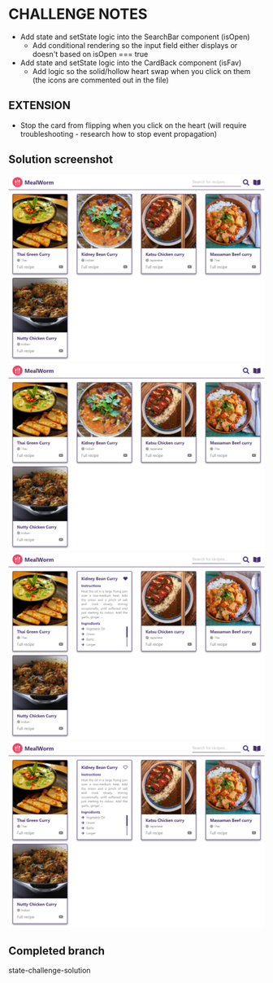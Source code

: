 # CHALLENGE NOTES

- Add state and setState logic into the SearchBar component (isOpen)
  - Add conditional rendering so the input field either displays or doesn't based on isOpen === true
- Add state and setState logic into the CardBack component (isFav)
  - Add logic so the solid/hollow heart swap when you click on them (the icons are commented out in the file)

## EXTENSION

- Stop the card from flipping when you click on the heart (will require troubleshooting - research how to stop event propagation)

## Solution screenshot

![solution-open](./src/assets/solution-open.png)
![solution-closed](./src/assets/solution-closed.png)
![solution-filled](./src/assets/solution-filled.png)
![solution-empty](./src/assets/solution-empty.png)

## Completed branch

state-challenge-solution
